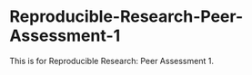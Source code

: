 Reproducible-Research-Peer-Assessment-1
=======================================
This is for Reproducible Research: Peer Assessment 1.
